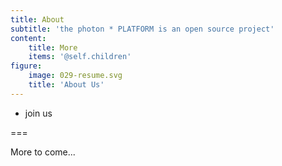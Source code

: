 ```yaml
---
title: About
subtitle: 'the photon * PLATFORM is an open source project'
content:
    title: More
    items: '@self.children'
figure:
    image: 029-resume.svg
    title: 'About Us'
---
```


- join us

===

More to come...

